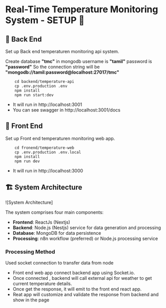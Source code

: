 # Real-Time Temperature Monitoring System - SETUP 🚀


## 🎯 Back End

Set up Back end temperaturen monitoring api system.

Create database **"tmc"** in mongodb
username is **"tamil"** password is **"password"**
So the connection string will be **"mongodb://tamil:password@localhost:27017/tmc"**

``` 
    cd backend/temperature-api
    cp .env.production .env
    npm install
    npm run start:dev
```
-   It will run in http://localhost:3001
-   You can see swagger in http://localhost:3001/docs

## 🎯 Front End

Set up Front end temperaturen monitoring web app.

```
    cd fronend/temperature-web
    cp .env.production .env.local
    npm install
    npm run dev
```
-   It will run in http://localhost:3000


## 🏗️ System Architecture

![System Architecture]

The system comprises four main components:

-   **Frontend**: ReactJs (Nextjs) 
-   **Backend**: Node.js (Nestjs) service for data generation and processing
-   **Database**: MongoDB for data persistence
-   **Processing**: n8n workflow (preferred) or Node.js processing service

### Processing Method

Used socket connection to transfer data from node

-   Front end web app connect backend app using Socket.io.  
-   Once connected , backend will call external api for weather to get current temperature details.
-   Once get the response, it will emit to the front end react app.
-   Reat app will customize and validate the response from backend and show in the page



